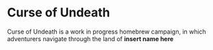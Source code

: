 # Curse of Undeath

Curse of Undeath is a work in progress homebrew campaign, in which adventurers navigate through the land of **insert name here**